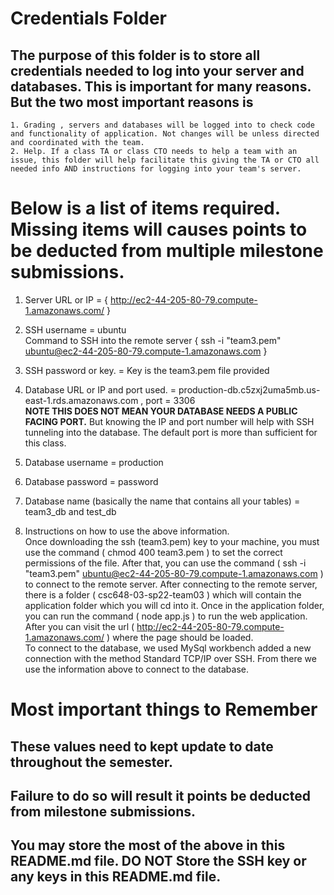 # Credentials Folder

## The purpose of this folder is to store all credentials needed to log into your server and databases. This is important for many reasons. But the two most important reasons is
    1. Grading , servers and databases will be logged into to check code and functionality of application. Not changes will be unless directed and coordinated with the team.
    2. Help. If a class TA or class CTO needs to help a team with an issue, this folder will help facilitate this giving the TA or CTO all needed info AND instructions for logging into your team's server. 


# Below is a list of items required. Missing items will causes points to be deducted from multiple milestone submissions.

1. Server URL or IP = { http://ec2-44-205-80-79.compute-1.amazonaws.com/ } 
2. SSH username = ubuntu 
<br>Command to SSH into the remote server { ssh -i "team3.pem" ubuntu@ec2-44-205-80-79.compute-1.amazonaws.com }
4. SSH password or key. = Key is the team3.pem file provided <br>
    
4. Database URL or IP and port used. = production-db.c5zxj2uma5mb.us-east-1.rds.amazonaws.com , port = 3306
    <br><strong> NOTE THIS DOES NOT MEAN YOUR DATABASE NEEDS A PUBLIC FACING PORT.</strong> But knowing the IP and port number will help with SSH tunneling into the database. The default port is more than sufficient for this class.
5. Database username = production
6. Database password = password
7. Database name (basically the name that contains all your tables) = team3_db and test_db
8. Instructions on how to use the above information. <br>
Once downloading the ssh (team3.pem) key to your machine, you must use the command ( chmod 400 team3.pem ) to set the correct permissions of the file. 
After that, you can use the command ( ssh -i "team3.pem" ubuntu@ec2-44-205-80-79.compute-1.amazonaws.com ) to connect to the remote server. After connecting to the remote server, there is a folder ( csc648-03-sp22-team03 ) which will contain the application folder which you will cd into it. Once in the application folder, you can run the command ( node app.js ) to run the web application. After you can visit the url ( http://ec2-44-205-80-79.compute-1.amazonaws.com/ ) where the page should be loaded. <br>
To connect to the database, we used MySql workbench added a new connection with the method Standard TCP/IP over SSH. From there we use the information above to connect to the database. <br>
# Most important things to Remember
## These values need to kept update to date throughout the semester. <br>
## <strong>Failure to do so will result it points be deducted from milestone submissions.</strong><br>
## You may store the most of the above in this README.md file. DO NOT Store the SSH key or any keys in this README.md file.
